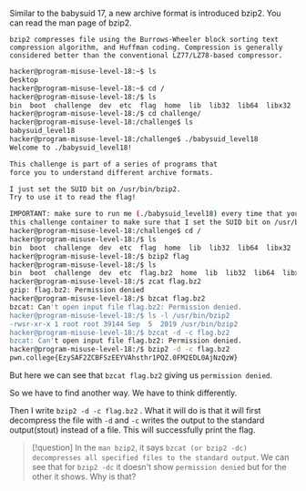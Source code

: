 Similar to the babysuid 17, a new archive format is introduced bzip2. You can read the man page of bzip2.

`bzip2 compresses file using the Burrows-Wheeler block sorting text compression algorithm, and Huffman coding. Compression is generally considered better than the conventional LZ77/LZ78-based compressor.`

```bash
hacker@program-misuse-level-18:~$ ls
Desktop
hacker@program-misuse-level-18:~$ cd /
hacker@program-misuse-level-18:/$ ls
bin  boot  challenge  dev  etc  flag  home  lib  lib32  lib64  libx32  media  mnt  opt  proc  root  run  sbin  srv  sys  tmp  usr  var
hacker@program-misuse-level-18:/$ cd challenge/
hacker@program-misuse-level-18:/challenge$ ls
babysuid_level18
hacker@program-misuse-level-18:/challenge$ ./babysuid_level18 
Welcome to ./babysuid_level18!

This challenge is part of a series of programs that
force you to understand different archive formats.

I just set the SUID bit on /usr/bin/bzip2.
Try to use it to read the flag!

IMPORTANT: make sure to run me (./babysuid_level18) every time that you restart
this challenge container to make sure that I set the SUID bit on /usr/bin/bzip2!
hacker@program-misuse-level-18:/challenge$ cd /
hacker@program-misuse-level-18:/$ ls
bin  boot  challenge  dev  etc  flag  home  lib  lib32  lib64  libx32  media  mnt  opt  proc  root  run  sbin  srv  sys  tmp  usr  var
hacker@program-misuse-level-18:/$ bzip2 flag
hacker@program-misuse-level-18:/$ ls
bin  boot  challenge  dev  etc  flag.bz2  home  lib  lib32  lib64  libx32  media  mnt  opt  proc  root  run  sbin  srv  sys  tmp  usr  var
hacker@program-misuse-level-18:/$ zcat flag.bz2 
gzip: flag.bz2: Permission denied
hacker@program-misuse-level-18:/$ bzcat flag.bz2 
bzcat: Can't open input file flag.bz2: Permission denied.
hacker@program-misuse-level-18:/$ ls -l /usr/bin/bzip2
-rwsr-xr-x 1 root root 39144 Sep  5  2019 /usr/bin/bzip2
hacker@program-misuse-level-18:/$ bzcat -d -c flag.bz2 
bzcat: Can't open input file flag.bz2: Permission denied.
hacker@program-misuse-level-18:/$ bzip2 -d -c flag.bz2 
pwn.college{EzySAF2ZCBFSzEEYVAhsthr1PQZ.0FM2EDL0AjNzQzW}
```

But here we can see that `bzcat flag.bz2` giving us `permission denied`.

So we have to find another way. We have to think differently.

Then I write `bzip2 -d -c flag.bz2` . What it will do is that it will first decompress the file with `-d` and `-c` writes the output to the standard output(stout) instead of a file. This will successfully print the flag.

> [!question]
> In the `man bzip2`, it says `bzcat (or bzip2 -dc) decompresses all specified files to the standard output`. We can see that for `bzip2 -dc` it doesn't show `permission denied` but for the other it shows. Why is that? 

